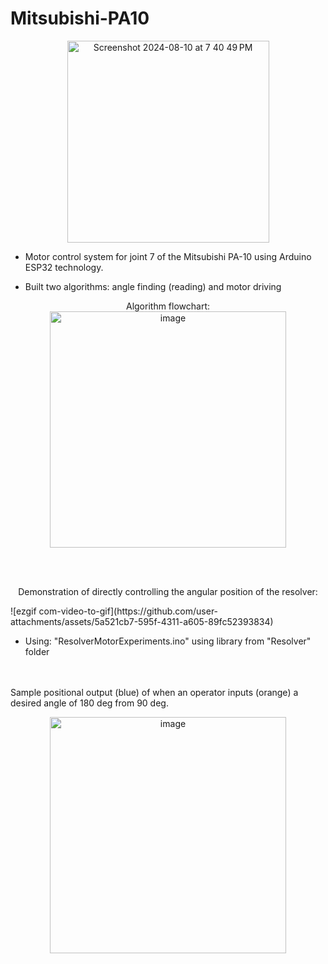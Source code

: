 # Mitsubishi-PA10

<p align="center">
<img width="323" alt="Screenshot 2024-08-10 at 7 40 49 PM" src="https://github.com/user-attachments/assets/ba0c88bd-2c2c-43e3-a72b-6aa42e94ea5a">
</p>

- Motor control system for joint 7 of the Mitsubishi PA-10 using Arduino ESP32 technology.

- Built two algorithms: angle finding (reading) and motor driving

<p align="center">
Algorithm flowchart:
  
<img width="378" alt="image" src="https://github.com/user-attachments/assets/543db6ec-be91-40f5-8c43-55fed6f89190">
</p>

<br> <br/>
<p align="center">
Demonstration of directly controlling the angular position of the resolver:
</p>
![ezgif com-video-to-gif](https://github.com/user-attachments/assets/5a521cb7-595f-4311-a605-89fc52393834)


- Using: "ResolverMotorExperiments.ino" using library from "Resolver" folder

<br> <br/>
Sample positional output (blue) of when an operator inputs (orange) a desired angle of 180 deg from 90 deg.
<p align="center">
<img width="378" alt="image" src="https://github.com/user-attachments/assets/e8e7c459-836d-4a44-b811-8c33553e6baa">
</p>
